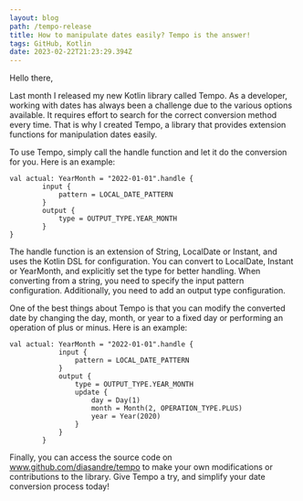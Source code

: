 ```yaml
---
layout: blog
path: /tempo-release
title: How to manipulate dates easily? Tempo is the answer!
tags: GitHub, Kotlin
date: 2023-02-22T21:23:29.394Z
---
```

Hello there,

Last month I released my new Kotlin library called Tempo. As a developer, working with dates has always been a challenge due to the various options available. It requires effort to search for the correct conversion method every time. That is why I created Tempo, a library that provides extension functions for manipulation dates easily.

To use Tempo, simply call the handle function and let it do the conversion for you. Here is an example:

```
val actual: YearMonth = "2022-01-01".handle {
        input {
            pattern = LOCAL_DATE_PATTERN
        }
        output {
            type = OUTPUT_TYPE.YEAR_MONTH
        }
}
```

The handle function is an extension of String, LocalDate or Instant, and uses the Kotlin DSL for configuration. You can convert to LocalDate, Instant or YearMonth, and explicitly set the type for better handling. When converting from a string, you need to specify the input pattern configuration. Additionally, you need to add an output type configuration.

One of the best things about Tempo is that you can modify the converted date by changing the day, month, or year to a fixed day or performing an operation of plus or minus. Here is an example:

```
val actual: YearMonth = "2022-01-01".handle {
            input {
                pattern = LOCAL_DATE_PATTERN
            }
            output {
                type = OUTPUT_TYPE.YEAR_MONTH
                update {
                    day = Day(1)
                    month = Month(2, OPERATION_TYPE.PLUS)
                    year = Year(2020)
                }
            }
        }
```

Finally, you can access the source code on www.github.com/diasandre/tempo to make your own modifications or contributions to the library. Give Tempo a try, and simplify your date conversion process today!